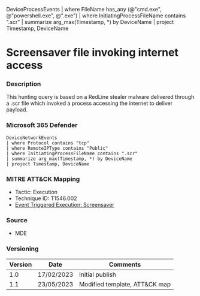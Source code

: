

DeviceProcessEvents
| where FileName has_any (@"cmd.exe", @"powershell.exe", @".exe")
| where InitiatingProcessFileName contains ".scr"
| summarize arg_max(Timestamp, *) by DeviceName
| project Timestamp, DeviceName

# Screensaver file invoking internet access

### Description

This hunting query is based on a RedLine stealer malware delivered through a .scr file which invoked a process accessing the internet to deliver payload.

### Microsoft 365 Defender
```
DeviceNetworkEvents
| where Protocol contains "tcp"
| where RemoteIPType contains "Public"
| where InitiatingProcessFileName contains ".scr"
| summarize arg_max(Timestamp, *) by DeviceName
| project Timestamp, DeviceName
```

### MITRE ATT&CK Mapping
- Tactic: Execution
- Technique ID: T1546.002
- [Event Triggered Execution: Screensaver](https://attack.mitre.org/techniques/T1046/002/)

### Source
- MDE

### Versioning
| Version       | Date          | Comments                      |
| ------------- |---------------| ------------------------------|
| 1.0           | 17/02/2023    | Initial publish               |
| 1.1           | 23/05/2023    | Modified template, ATT&CK map |

